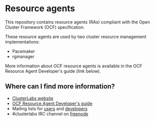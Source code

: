 # Resource agents

This repository contains resource agents (RAs) compliant
with the Open Cluster Framework (OCF) specification.

These resource agents are used by two cluster resource
management implementations:

- Pacemaker
- rgmanager

More information about OCF resource agents is available
in the OCF Resource Agent Developer's guide (link below).


## Where can I find more information?

* [ClusterLabs website](http://www.clusterlabs.org/)
* [OCF Resource Agent Developer's guide](https://github.com/ClusterLabs/resource-agents/blob/master/doc/dev-guides/ra-dev-guide.asc)
* Mailing lists for [users](http://oss.clusterlabs.org/mailman/listinfo/users) and [developers](http://oss.clusterlabs.org/mailman/listinfo/developers)
* #clusterlabs IRC channel on [freenode](http://freenode.net/)
